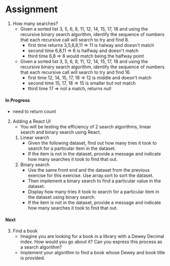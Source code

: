 # Assignment 

1. How many searches?
    - Given a sorted list 3, 5, 6, 8, 11, 12, 14, 15, 17, 18 and using the recursive binary search algorithm, identify the sequence of numbers that each recursive call will search to try and find 8.
        - first time returns 3,5,6,8,11 => 11 is halway and doesn't match
        - second time 6,8,11 => 6 is halfway and doesn't match
        - third time 6,8 => 8 would match being the halfway point
    - Given a sorted list 3, 5, 6, 8, 11, 12, 14, 15, 17, 18 and using the recursive binary search algorithm, identify the sequence of numbers that each recursive call will search to try and find 16.
        - first time 12, 14, 15, 17, 18 => 12 is middle and doesn't match
        - second time 15, 17, 18 => 15 is smaller but not match
        - third time 17 => not a match, returns null
#### In Progress
- need to return count
2. Adding a React UI
    - You will be testing the efficiency of 2 search algorithms, linear search and binary search using React.
    1. Linear search
        - Given the following dataset, find out how many tries it took to search for a particular item in the dataset. 
        - If the item is not in the dataset, provide a message and indicate how many searches it took to find that out.
    2. Binary search
        - Use the same front end and the dataset from the previous exercise for this exercise. Use array.sort to sort the dataset. 
        - Then implement a binary search to find a particular value in the dataset. 
        - Display how many tries it took to search for a particular item in the dataset using binary search. 
        - If the item is not in the dataset, provide a message and indicate how many searches it took to find that out.

#### Next
3. Find a book
    - Imagine you are looking for a book in a library with a Dewey Decimal index. How would you go about it? Can you express this process as a search algorithm? 
    - Implement your algorithm to find a book whose Dewey and book title is provided.